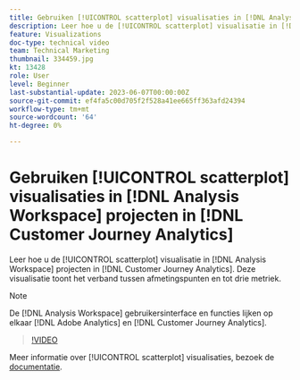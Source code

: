 ```yaml
---
title: Gebruiken [!UICONTROL scatterplot] visualisaties in [!DNL Analysis Workspace] projecten
description: Leer hoe u de [!UICONTROL scatterplot] visualisatie in [!DNL Analysis Workspace] projecten in [!DNL Customer Journey Analytics].
feature: Visualizations
doc-type: technical video
team: Technical Marketing
thumbnail: 334459.jpg
kt: 13428
role: User
level: Beginner
last-substantial-update: 2023-06-07T00:00:00Z
source-git-commit: ef4fa5c00d705f2f528a41ee665ff363afd24394
workflow-type: tm+mt
source-wordcount: '64'
ht-degree: 0%

---
```


# Gebruiken [!UICONTROL scatterplot] visualisaties in [!DNL Analysis Workspace] projecten in [!DNL Customer Journey Analytics]

Leer hoe u de [!UICONTROL scatterplot] visualisatie in [!DNL Analysis Workspace] projecten in [!DNL Customer Journey Analytics]. Deze visualisatie toont het verband tussen afmetingspunten en tot drie metriek.

>[!NOTE]
>
>De [!DNL Analysis Workspace] gebruikersinterface en functies lijken op elkaar [!DNL Adobe Analytics] en [!DNL Customer Journey Analytics].

>[!VIDEO](https://video.tv.adobe.com/v/334459/?quality=12&learn=on)

Meer informatie over [!UICONTROL scatterplot] visualisaties, bezoek de [documentatie](https://experienceleague.adobe.com/docs/analytics-platform/using/cja-workspace/visualizations/scatterplot.html).

